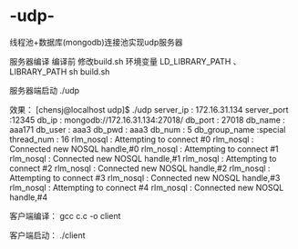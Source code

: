 # -udp-
线程池+数据库(mongodb)连接池实现udp服务器


服务器编译
编译前 修改build.sh 环境变量 LD_LIBRARY_PATH 、 LIBRARY_PATH
sh build.sh

服务器端启动
./udp

效果：
[chensj@localhost udp]$ ./udp
server_ip :  172.16.31.134
server_port :12345
db_ip :      mongodb://172.16.31.134:27018/
db_port :    27018
db_name :    aaa171
db_user :    aaa3
db_pwd :     aaa3
db_num :     5
db_group_name :special
thread_num : 16
rlm_nosql : Attempting to connect #0
rlm_nosql : Connected new NOSQL handle,#0
rlm_nosql : Attempting to connect #1
rlm_nosql : Connected new NOSQL handle,#1
rlm_nosql : Attempting to connect #2
rlm_nosql : Connected new NOSQL handle,#2
rlm_nosql : Attempting to connect #3
rlm_nosql : Connected new NOSQL handle,#3
rlm_nosql : Attempting to connect #4
rlm_nosql : Connected new NOSQL handle,#4


客户端编译：
gcc c.c -o client 

客户端启动：
./client
